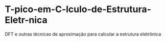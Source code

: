 # T-pico-em-C-lculo-de-Estrutura-Eletr-nica
DFT e outras técnicas de aproximação para calcular a estrutura eletrônica
